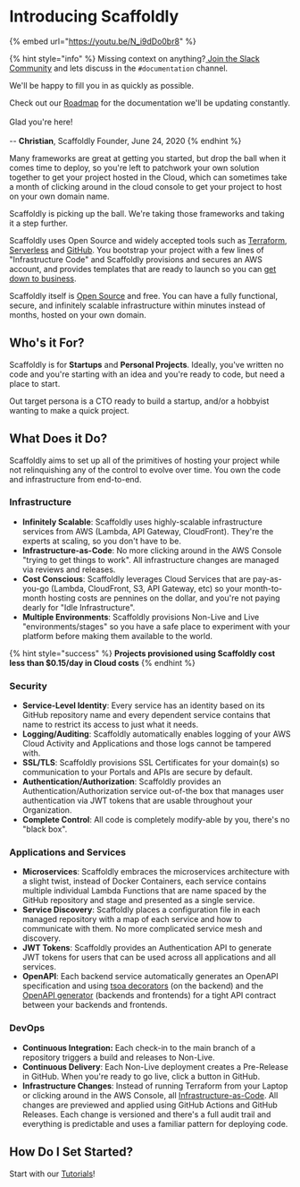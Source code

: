 # Introducing Scaffoldly

{% embed url="https://youtu.be/N_i9dDo0br8" %}

{% hint style="info" %}
Missing context on anything?[ Join the Slack Community](https://join.slack.com/t/scaffoldly/signup) and lets discuss in the `#documentation` channel. 

We'll be happy to fill you in as quickly as possible.

Check out our [Roadmap](roadmap.md) for the documentation we'll be updating constantly.\
\
Glad you're here! \
\
\-- **Christian**, Scaffoldly Founder, June 24, 2020
{% endhint %}

Many frameworks are great at getting you started, but drop the ball when it comes time to deploy, so you're left to patchwork your own solution together to get your project hosted in the Cloud, which can sometimes take a month of clicking around in the cloud console to get your project to host on your own domain name.

Scaffoldly is picking up the ball. We're taking those frameworks and taking it a step further.

Scaffoldly uses Open Source and widely accepted tools such as [Terraform](https://terraform.io), [Serverless](https://serverless.com) and [GitHub](https://github.com). You bootstrap your project with a few lines of "Infrastructure Code" and Scaffoldly provisions and secures an AWS account, and provides templates that are ready to launch so you can [get down to business](https://open.spotify.com/track/6f3Slt0GbA2bPZlz0aIFXN?si=0cf95135cc9b424e).

Scaffoldly itself is [Open Source](https://github.com/scaffoldly) and free. You can have a fully functional, secure, and infinitely scalable infrastructure within minutes instead of months, hosted on your own domain.

## Who's it For?

Scaffoldly is for **Startups** and **Personal Projects**. Ideally, you've written no code and you're starting with an idea and you're ready to code, but need a place to start.

Out target persona is a CTO ready to build a startup, and/or a hobbyist wanting to make a quick project.

## What Does it Do?

Scaffoldly aims to set up all of the primitives of hosting your project while not relinquishing any of the control to evolve over time. You own the code and infrastructure from end-to-end.

### Infrastructure

* **Infinitely Scalable**: Scaffoldly uses highly-scalable infrastructure services from AWS (Lambda, API Gateway, CloudFront). They're the experts at scaling, so you don't have to be.
* **Infrastructure-as-Code**: No more clicking around in the AWS Console "trying to get things to work". All infrastructure changes are managed via reviews and releases.
* **Cost Conscious**: Scaffoldly leverages Cloud Services that are pay-as-you-go (Lambda, CloudFront, S3, API Gateway, etc) so your month-to-month hosting costs are pennines on the dollar, and you're not paying dearly for "Idle Infrastructure".
* **Multiple Environments**: Scaffoldly provisions Non-Live and Live "environments/stages" so you have a safe place to experiment with your platform before making them available to the world.

{% hint style="success" %}
**Projects provisioned using Scaffoldly cost less than $0.15/day in Cloud costs**
{% endhint %}

### Security

* **Service-Level Identity**: Every service has an identity based on its GitHub repository name and every dependent service contains that name to restrict its access to just what it needs.
* **Logging/Auditing**: Scaffoldly automatically enables logging of your AWS Cloud Activity and Applications and those logs cannot be tampered with.
* **SSL/TLS**: Scaffoldly provisions SSL Certificates for your domain(s) so communication to your Portals and APIs are secure by default.
* **Authentication/Authorization**: Scaffoldly provides an Authentication/Authorization service out-of-the box that manages user authentication via JWT tokens that are usable throughout your Organization.
* **Complete Control**: All code is completely modify-able by you, there's no "black box".

### Applications and Services

* **Microservices**: Scaffoldly embraces the microservices architecture with a slight twist, instead of Docker Containers, each service contains multiple individual Lambda Functions that are name spaced by the GitHub repository and stage and presented as a single service.
* **Service Discovery**: Scaffoldly places a configuration file in each managed repository with a map of each service and how to communicate with them. No more complicated service mesh and discovery.
* **JWT Tokens**: Scaffoldly provides an Authentication API to generate JWT tokens for users that can be used across all applications and all services.
* **OpenAPI**: Each backend service automatically generates an OpenAPI specification and  using [tsoa decorators](https://tsoa-community.github.io/docs/) (on the backend) and the [OpenAPI generator](https://github.com/scaffoldly/openapi-generator) (backends and frontends) for a tight API contract between your backends and frontends.

### DevOps

* **Continuous Integration:** Each check-in to the main branch of a repository triggers a build and releases to Non-Live.
* **Continuous Delivery**: Each Non-Live deployment creates a Pre-Release in GitHub. When you're ready to go live, click a button in GitHub.
* **Infrastructure Changes**: Instead of running Terraform from your Laptop or clicking around in the AWS Console, all [Infrastructure-as-Code](https://en.wikipedia.org/wiki/Infrastructure_as_code). All changes are previewed and applied using GitHub Actions and GitHub Releases. Each change is versioned and there's a full audit trail and everything is predictable and uses a familiar pattern for deploying code.

## How Do I Set Started?

Start with our [Tutorials](tutorials/)!
